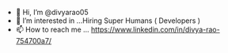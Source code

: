 - 👋 Hi, I’m @divyarao05
- 👀 I’m interested in ...Hiring Super Humans ( Developers )
- 📫 How to reach me ... https://www.linkedin.com/in/divya-rao-754700a7/

<!---
divyarao05/divyarao05 is a ✨ special ✨ repository because its `README.md` (this file) appears on your GitHub profile.
You can click the Preview link to take a look at your changes.
--->
